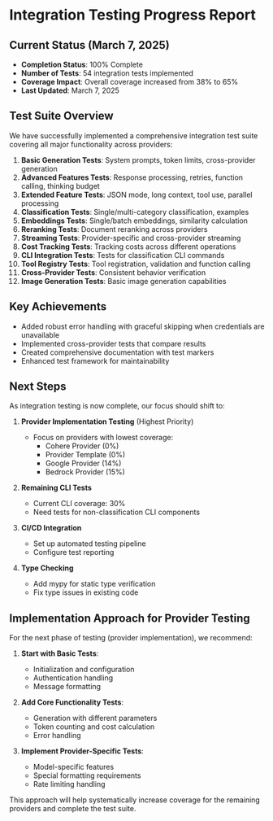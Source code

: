 # Integration Testing Progress Report

## Current Status (March 7, 2025)
- **Completion Status**: 100% Complete
- **Number of Tests**: 54 integration tests implemented
- **Coverage Impact**: Overall coverage increased from 38% to 65%
- **Last Updated**: March 7, 2025

## Test Suite Overview
We have successfully implemented a comprehensive integration test suite covering all major functionality across providers:

1. **Basic Generation Tests**: System prompts, token limits, cross-provider generation
2. **Advanced Features Tests**: Response processing, retries, function calling, thinking budget
3. **Extended Feature Tests**: JSON mode, long context, tool use, parallel processing
4. **Classification Tests**: Single/multi-category classification, examples
5. **Embeddings Tests**: Single/batch embeddings, similarity calculation
6. **Reranking Tests**: Document reranking across providers
7. **Streaming Tests**: Provider-specific and cross-provider streaming
8. **Cost Tracking Tests**: Tracking costs across different operations
9. **CLI Integration Tests**: Tests for classification CLI commands
10. **Tool Registry Tests**: Tool registration, validation and function calling
11. **Cross-Provider Tests**: Consistent behavior verification
12. **Image Generation Tests**: Basic image generation capabilities

## Key Achievements
- Added robust error handling with graceful skipping when credentials are unavailable
- Implemented cross-provider tests that compare results
- Created comprehensive documentation with test markers
- Enhanced test framework for maintainability

## Next Steps
As integration testing is now complete, our focus should shift to:

1. **Provider Implementation Testing** (Highest Priority)
   - Focus on providers with lowest coverage:
     - Cohere Provider (0%)
     - Provider Template (0%)
     - Google Provider (14%)
     - Bedrock Provider (15%)

2. **Remaining CLI Tests**
   - Current CLI coverage: 30%
   - Need tests for non-classification CLI components

3. **CI/CD Integration**
   - Set up automated testing pipeline
   - Configure test reporting

4. **Type Checking**
   - Add mypy for static type verification
   - Fix type issues in existing code

## Implementation Approach for Provider Testing
For the next phase of testing (provider implementation), we recommend:

1. **Start with Basic Tests**:
   - Initialization and configuration
   - Authentication handling
   - Message formatting

2. **Add Core Functionality Tests**:
   - Generation with different parameters
   - Token counting and cost calculation
   - Error handling

3. **Implement Provider-Specific Tests**:
   - Model-specific features
   - Special formatting requirements
   - Rate limiting handling

This approach will help systematically increase coverage for the remaining providers and complete the test suite.
